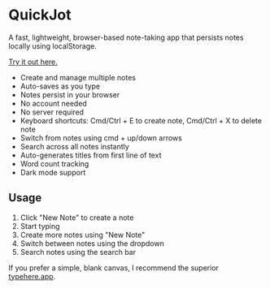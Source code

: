 # QuickJot

A fast, lightweight, browser-based note-taking app that persists notes locally using localStorage.

[Try it out here.](https://felipe-parodi.github.io/quickjot/)

- Create and manage multiple notes
- Auto-saves as you type
- Notes persist in your browser
- No account needed
- No server required
- Keyboard shortcuts: Cmd/Ctrl + E to create note, Cmd/Ctrl + X to delete note
- Switch from notes using cmd + up/down arrows
- Search across all notes instantly
- Auto-generates titles from first line of text
- Word count tracking
- Dark mode support

## Usage
1. Click "New Note" to create a note
2. Start typing
3. Create more notes using "New Note"
4. Switch between notes using the dropdown
5. Search notes using the search bar

If you prefer a simple, blank canvas, I recommend the superior [typehere.app](https://typehere.app/).
